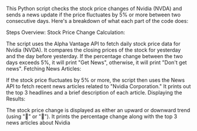 This Python script checks the stock price changes of Nvidia (NVDA) and sends a news update if the price fluctuates by 5% or more between two consecutive days. Here's a breakdown of what each part of the code does:

Steps Overview:
Stock Price Change Calculation:

The script uses the Alpha Vantage API to fetch daily stock price data for Nvidia (NVDA).
It compares the closing prices of the stock for yesterday and the day before yesterday.
If the percentage change between the two days exceeds 5%, it will print "Get News", otherwise, it will print "Don't get news".
Fetching News Articles:

If the stock price fluctuates by 5% or more, the script then uses the News API to fetch recent news articles related to "Nvidia Corporation."
It prints out the top 3 headlines and a brief description of each article.
Displaying the Results:

The stock price change is displayed as either an upward or downward trend (using "🔺" or "🔻").
It prints the percentage change along with the top 3 news articles about Nvidia